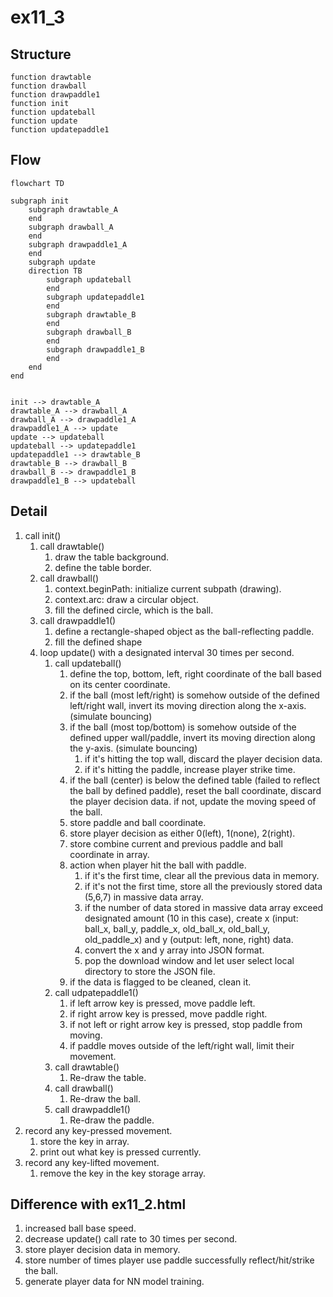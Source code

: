 # ex11_3

## Structure

```
function drawtable
function drawball
function drawpaddle1
function init
function updateball
function update
function updatepaddle1
```

## Flow

```mermaid
flowchart TD

subgraph init
    subgraph drawtable_A
    end
    subgraph drawball_A
    end
    subgraph drawpaddle1_A
    end
    subgraph update
    direction TB
        subgraph updateball
        end
        subgraph updatepaddle1
        end
        subgraph drawtable_B
        end
        subgraph drawball_B
        end
        subgraph drawpaddle1_B
        end
    end
end


init --> drawtable_A
drawtable_A --> drawball_A
drawball_A --> drawpaddle1_A
drawpaddle1_A --> update
update --> updateball
updateball --> updatepaddle1
updatepaddle1 --> drawtable_B
drawtable_B --> drawball_B
drawball_B --> drawpaddle1_B
drawpaddle1_B --> updateball
```

## Detail

1. call init()
    1. call drawtable()
        1. draw the table background.
        2. define the table border.
    2. call drawball()
        1. context.beginPath: initialize current subpath (drawing).
        2. context.arc: draw a circular object.
        3. fill the defined circle, which is the ball.
    3. call drawpaddle1()
        1. define a rectangle-shaped object as the ball-reflecting paddle.
        2. fill the defined shape
    4. loop update() with a designated interval 30 times per second.
        1. call updateball()
            1. define the top, bottom, left, right coordinate of the ball based on its center coordinate.
            2. if the ball (most left/right) is somehow outside of the defined left/right wall, invert its moving direction along the x-axis. (simulate bouncing)
            3. if the ball (most top/bottom) is somehow outside of the defined upper wall/paddle, invert its moving direction along the y-axis. (simulate bouncing)
                1. if it's hitting the top wall, discard the player decision data.
                2. if it's hitting the paddle, increase player strike time.
            4. if the ball (center) is below the defined table (failed to reflect the ball by defined paddle), reset the ball coordinate, discard the player decision data. if not, update the moving speed of the ball.
            5. store paddle and ball coordinate.
            6. store player decision as either 0(left), 1(none), 2(right).
            7. store combine current and previous paddle and ball coordinate in array.
            8. action when player hit the ball with paddle.
                1. if it's the first time, clear all the previous data in memory.
                2. if it's not the first time, store all the previously stored data (5,6,7) in massive data array.
                3. if the number of data stored in massive data array exceed designated amount (10 in this case), create x (input: ball_x, ball_y, paddle_x, old_ball_x, old_ball_y, old_paddle_x) and y (output: left, none, right) data.
                4. convert the x and y array into JSON format.
                5. pop the download window and let user select local directory to store the JSON file.
            9. if the data is flagged to be cleaned, clean it.
        2. call udpatepaddle1()
            1. if left arrow key is pressed, move paddle left.
            2. if right arrow key is pressed, move paddle right.
            3. if not left or right arrow key is pressed, stop paddle from moving.
            4. if paddle moves outside of the left/right wall, limit their movement.
        3. call drawtable()
            1. Re-draw the table.
        4. call drawball()
            1. Re-draw the ball.
        5. call drawpaddle1()
            1. Re-draw the paddle.
2. record any key-pressed movement.
    1. store the key in array.
    2. print out what key is pressed currently.
3. record any key-lifted movement.
    1. remove the key in the key storage array.

## Difference with ex11_2.html

1. increased ball base speed.
2. decrease update() call rate to 30 times per second.
3. store player decision data in memory.
4. store number of times player use paddle successfully reflect/hit/strike the ball.
5. generate player data for NN model training.
